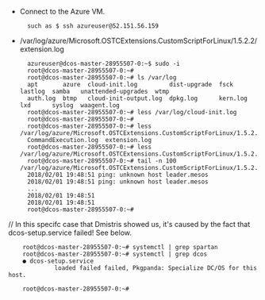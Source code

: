 - Connect to the Azure VM. 

        such as $ ssh azureuser@52.151.56.159

- /var/log/azure/Microsoft.OSTCExtensions.CustomScriptForLinux/1.5.2.2/extension.log

        azureuser@dcos-master-28955507-0:~$ sudo -i
        root@dcos-master-28955507-0:~#
        root@dcos-master-28955507-0:~# ls /var/log
        apt       azure  cloud-init.log         dist-upgrade  fsck      lastlog  samba   unattended-upgrades  wtmp
        auth.log  btmp   cloud-init-output.log  dpkg.log      kern.log  lxd      syslog  waagent.log
        root@dcos-master-28955507-0:~# less /var/log/cloud-init.log
        root@dcos-master-28955507-0:~#
        root@dcos-master-28955507-0:~# less /var/log/azure/Microsoft.OSTCExtensions.CustomScriptForLinux/1.5.2.2/
        CommandExecution.log  extension.log
        root@dcos-master-28955507-0:~# less /var/log/azure/Microsoft.OSTCExtensions.CustomScriptForLinux/1.5.2.2/extension.log
        root@dcos-master-28955507-0:~# tail -n 100 /var/log/azure/Microsoft.OSTCExtensions.CustomScriptForLinux/1.5.2.2/extension.log
        2018/02/01 19:48:51 ping: unknown host leader.mesos
        2018/02/01 19:48:51 ping: unknown host leader.mesos
        ...
        2018/02/01 19:48:51
        2018/02/01 19:48:51
        root@dcos-master-28955507-0:~#
        
// In this specifc case that Dmistris showed us, it's caused by the fact that dcos-setup.service failed! See below.
        
        root@dcos-master-28955507-0:~# systemctl | grep spartan
        root@dcos-master-28955507-0:~# systemctl | grep dcos
        ● dcos-setup.service
                 loaded failed failed, Pkgpanda: Specialize DC/OS for this host.
                 
        root@dcos-master-28955507-0:~#


